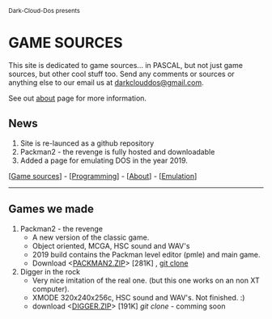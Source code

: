 <small>Dark-Cloud-Dos presents</small>
# GAME SOURCES

This site is dedicated to game sources... in PASCAL, but not just game sources, but other cool stuff too. Send any comments or sources or anything else to our email us at darkclouddos@gmail.com. 

See out [about](about.md) page for more information.

## News
1. Site is re-launced as a github repository
1. Packman2 - the revenge is fully hosted and downloadable
1. Added a page for emulating DOS in the year 2019.

[[Game sources](index.md)] - [[Programming](programming.md)] - [[About](about.md)] - [[Emulation](emulation.md)]

---
## Games we made
1. Packman2 - the revenge
   * A new version of the classic game.
   * Object oriented, MCGA, HSC sound and WAV's
   * 2019 build contains the Packman level editor
    (pmle) and main game.
   * Download <[PACKMAN2.ZIP](packman2.zip)> [281K]
     , [git clone](https://github.com/DarkCloudDOS/packman2)
1. Digger in the rock
   * Very nice imitation of the real one. (but
     this one works on an non XT computer).
   * XMODE 320x240x256c, HSC sound and WAV's. 
     Not finished. :)
   * download <[DIGGER.ZIP](DIGGER.ZIP)> [191K] *git clone* - comming soon
